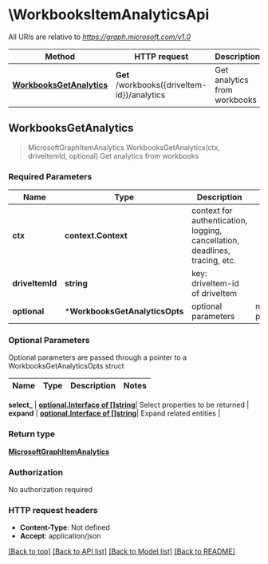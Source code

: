 # \WorkbooksItemAnalyticsApi

All URIs are relative to *https://graph.microsoft.com/v1.0*

Method | HTTP request | Description
------------- | ------------- | -------------
[**WorkbooksGetAnalytics**](WorkbooksItemAnalyticsApi.md#WorkbooksGetAnalytics) | **Get** /workbooks({driveItem-id})/analytics | Get analytics from workbooks



## WorkbooksGetAnalytics

> MicrosoftGraphItemAnalytics WorkbooksGetAnalytics(ctx, driveItemId, optional)
Get analytics from workbooks

### Required Parameters


Name | Type | Description  | Notes
------------- | ------------- | ------------- | -------------
**ctx** | **context.Context** | context for authentication, logging, cancellation, deadlines, tracing, etc.
**driveItemId** | **string**| key: driveItem-id of driveItem | 
 **optional** | ***WorkbooksGetAnalyticsOpts** | optional parameters | nil if no parameters

### Optional Parameters

Optional parameters are passed through a pointer to a WorkbooksGetAnalyticsOpts struct


Name | Type | Description  | Notes
------------- | ------------- | ------------- | -------------

 **select_** | [**optional.Interface of []string**](string.md)| Select properties to be returned | 
 **expand** | [**optional.Interface of []string**](string.md)| Expand related entities | 

### Return type

[**MicrosoftGraphItemAnalytics**](microsoft.graph.itemAnalytics.md)

### Authorization

No authorization required

### HTTP request headers

- **Content-Type**: Not defined
- **Accept**: application/json

[[Back to top]](#) [[Back to API list]](../README.md#documentation-for-api-endpoints)
[[Back to Model list]](../README.md#documentation-for-models)
[[Back to README]](../README.md)

